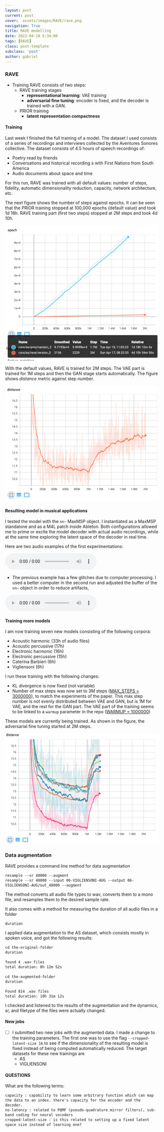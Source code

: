 ```yaml
---
layout: post
current: post
cover:  assets/images/RAVE/rave.png
navigation: True
title: RAVE modelling
date: 2022-04-10 5:34:00
tags: [RAVE]
class: post-template
subclass: 'post'
author: gabriel
---
```


### RAVE
- Training RAVE consists of two steps:
  - RAVE training stages
    - **representational learning**: VAE training 
    - **adversarial fine tuning**: encoder is fixed, and the decoder is trained with a GAN. 
  - PRIOR training
    - **latent representation compactness**

#### Training

Last week I finished the full training of a model. The dataset I used consists of a series of recordings and interviews collected by the Aventures Sonores collective. The dataset consists of 4.5 hours of speech recordings of:
  - Poetry read by friends
  - Conversations and historical recording s with First Nations from South America
  - Audio documents about space and time

For this run, RAVE was trained with all default values: number of steps, fidelity, automatic dimensionality reduction, capacity, network architecture, etc.

The next figure shows the number of steps against epochs. It can be seen that the PRIOR training stopped at 100,000 epochs (default value) and took 1d 18h. RAVE training part (first two steps) stopped at 2M steps and took 4d 10h.

![prior-training-01](/assets/images/RAVE/rave-prior-training-01.png)

With the default values, RAVE is trained for 2M steps. The VAE part is trained for 1M steps and then the GAN stage starts automatically. The figure shows *distance* metric against step number.

![training-01](/assets/images/RAVE/rave-training-01.png)


#### Resulting model in musical applications

I tested the model with the `nn~` MaxMSP object. I instantiated as a MaxMSP standalone and as a M4L patch inside Ableton. Both configurations allowed me to prime or excite the model decoder with actual audio recordings, while at the same time exploring the latent space of the decoder in real time. 

Here are two audio examples of the first experimentations:

 <audio controls>
  <source src="assets/sounds/AS-01.mp3" type="audio/mpeg">
Your browser does not support the audio element.
</audio> 

- The previous example has a few glitches due to computer processing. I used a better computer in the second run and adjusted the buffer of the `nn~` object in order to reduce artifacts,

<audio controls>
  <source src="assets/sounds/AS-02.mp3" type="audio/mpeg">
Your browser does not support the audio element.
</audio> 


#### Training more models

I am now training seven new models consisting of the following corpora:
- Acoustic harmonic (33h of audio files)
- Acoustic percussive (17h)
- Electronic harmonic (16h)
- Electronic percussive (15h)
- Caterina Barbieri (6h)
- Vigliensoni (6h)

I run these training with the following changes:
  - KL divergence is now fixed (not variable)
  - Number of max steps was now set to 3M steps ([MAX_STEPS = 3000000](https://github.com/acids-ircam/RAVE/blob/b9e486570bfad18144f5b975734e9618967e1290/train_rave.py#L51)), to match the experiments of the paper. This max step number is not evenly distributed between VAE and GAN, but is 1M for VAE, and the rest for the GAN part. The VAE part of the training seems to be linked to a `warmup` parameter in the repo ([WARMUP = 1000000](https://github.com/acids-ircam/RAVE/blob/b9e486570bfad18144f5b975734e9618967e1290/train_rave.py#L43))
  
These models are currently being trained. As shown in the figure, the adversarial fine tuning started at 2M steps.


![training-02](/assets/images/RAVE/rave-training-02.png)

### Data augmentation

RAVE provides a command line method for data augmentation

```
resample --sr 48000 --augment
resample --sr 48000 --input 06-VIGLIENSONI-AUG --output 06-VIGLIENSONI-AUG/out_48000 --augment
```

The method converts all audio file types to wav, converts them to a mono file, and resamples them to the desired sample rate. 

It also comes with a method for measuring the duration of all audio files in a folder

```
duration
```

I applied data augmentation to the AS dataset, which consists mostly in spoken voice, and got the following results:

```
cd the-original-folder
duration

found 4 .wav files
total duration: 0h 12m 52s

cd the-augmented-folder
duration

Found 814 .wav files
total duration: 10h 31m 12s
```

I checked and listened to the results of the augmentation and the dynamics, sr, and filetype of the files were actually changed.

#### New jobs

- [ ] I submitted two new jobs with the augmented data.  I made a change to the training parameters. The first one was to use the flag `--cropped-latent-size 16` to see if the dimensionality of the resulting model is fixed instead of being computed automatically reduced. The target datasets for these new trainings are 
  - AS
  - VIGLIENSONI



#### QUESTIONS 

What are the following terms:
```
capacity : capability to learn some arbitrary function which can map the data to an index. there's capacity for the encoder and the decoder.
no-latency : related to PQMF (pseudo-quadrature mirror filters), sub-band coding for neural vocoders
cropped-latent-size : is this related to setting up a fixed latent space size instead of learning one?
```

